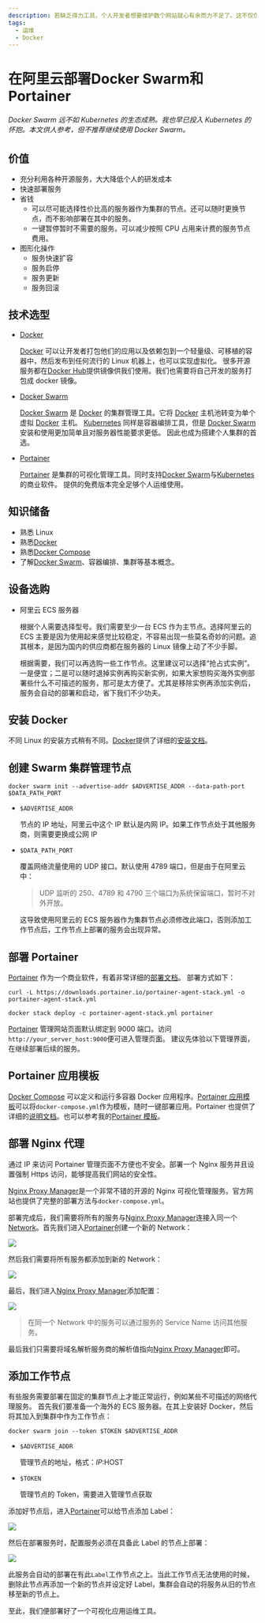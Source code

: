 ```yaml
---
description: 若缺乏得力工具，个人开发者想要维护数个网站就心有余而力不足了。这不仅仅需要花费不少精力开发，更困难的是保持不间断的维护。本文记载了如何使用`Docker Swarm`与`Portainer`搭建迷你集群并部署各类服务。
tags:
  - 运维
  - Docker
---
```


# 在阿里云部署Docker Swarm和Portainer

[Docker]: https://www.docker.com
[Docker Swarm]: https://docs.docker.com/engine/swarm/
[Docker Compose]: https://docs.docker.com/compose/
[Portainer]: https://www.portainer.io
[Kubernetes]: https://kubernetes.io/
[Nginx Proxy Manager]: https://nginxproxymanager.com/

###### Docker Swarm 远不如 Kubernetes 的生态成熟。我也早已投入 Kubernetes 的怀抱。本文供人参考，但不推荐继续使用 Docker Swarm。

## 价值

- 充分利用各种开源服务，大大降低个人的研发成本
- 快速部署服务
- 省钱
  - 可以尽可能选择性价比高的服务器作为集群的节点。还可以随时更换节点，而不影响部署在其中的服务。
  - 一键暂停暂时不需要的服务。可以减少按照 CPU 占用来计费的服务节点费用。
- 图形化操作
  - 服务快速扩容
  - 服务启停
  - 服务更新
  - 服务回滚

## 技术选型

- [Docker][Docker]

  [Docker][Docker] 可以让开发者打包他们的应用以及依赖包到一个轻量级、可移植的容器中，然后发布到任何流行的 Linux 机器上，也可以实现虚拟化。
  很多开源服务都在[Docker Hub](https://hub.docker.com/)提供镜像供我们使用。我们也需要将自己开发的服务打包成 docker 镜像。

- [Docker Swarm][Docker Swarm]

  [Docker Swarm][Docker Swarm] 是 [Docker][Docker] 的集群管理工具。它将 [Docker][Docker] 主机池转变为单个虚拟 [Docker][Docker] 主机。
  [Kubernetes][Kubernetes] 同样是容器编排工具，但是 [Docker Swarm][Docker Swarm] 安装和使用更加简单且对服务器性能要求更低。
  因此也成为搭建个人集群的首选。

- [Portainer][Portainer]

  [Portainer][Portainer] 是集群的可视化管理工具。同时支持[Docker Swarm][Docker Swarm]与[Kubernetes][Kubernetes]的商业软件。
  提供的免费版本完全足够个人运维使用。

## 知识储备

- 熟悉 Linux
- 熟悉[Docker][Docker]
- 熟悉[Docker Compose](https://docs.docker.com/compose/)
- 了解[Docker Swarm]、容器编排、集群等基本概念。

## 设备选购

- 阿里云 ECS 服务器

  根据个人需要选择型号。我们需要至少一台 ECS 作为主节点。选择阿里云的 ECS 主要是因为使用起来感觉比较稳定，不容易出现一些莫名奇妙的问题。追其根本，是因为国内的供应商都在服务器的 Linux 镜像上动了不少手脚。

  根据需要，我们可以再选购一些工作节点。这里建议可以选择“抢占式实例”。一是便宜；二是可以随时退掉实例再购买新实例，如果大家想购买海外实例部署些什么不可描述的服务，那可是太方便了。尤其是移除实例再添加实例后，服务会自动的部署和启动，省下我们不少功夫。

## 安装 Docker

不同 Linux 的安装方式稍有不同。[Docker][Docker]提供了详细的[安装文档](https://docs.docker.com/engine/install/)。

## 创建 Swarm 集群管理节点

```shell
docker swarm init --advertise-addr $ADVERTISE_ADDR --data-path-port $DATA_PATH_PORT
```

- `$ADVERTISE_ADDR`

  节点的 IP 地址，阿里云中这个 IP 默认是内网 IP。如果工作节点处于其他服务商，则需要更换成公网 IP

- `$DATA_PATH_PORT`

  覆盖网络流量使用的 UDP 接口。默认使用 4789 端口，但是由于在阿里云中：

  > UDP 监听的 250、4789 和 4790 三个端口为系统保留端口，暂时不对外开放。

  这导致使用阿里云的 ECS 服务器作为集群节点必须修改此端口，否则添加工作节点后，工作节点上部署的服务会出现异常。

## 部署 Portainer

[Portainer][Portainer] 作为一个商业软件，有着非常详细的[部署文档](https://documentation.portainer.io/v2.0/deploy/ceinstallswarm/)。
部署方式如下：

```shell
curl -L https://downloads.portainer.io/portainer-agent-stack.yml -o portainer-agent-stack.yml

docker stack deploy -c portainer-agent-stack.yml portainer
```

[Portainer][Portainer] 管理网站页面默认绑定到 9000 端口。访问`http://your_server_host:9000`便可进入管理页面。
建议先体验以下管理界面，在继续部署后续的服务。

## Portainer 应用模板

[Docker Compose][Docker Compose] 可以定义和运行多容器 Docker 应用程序。[Portainer 应用模板](https://documentation.portainer.io/v2.0/settings/apps/)可以将`docker-compose.yml`作为模板，随时一键部署应用。Portainer 也提供了详细的[说明文档]()。也可以参考我的[Portainer 模板](https://github.com/Val-istar-Guo/portainer-templates)。

## 部署 Nginx 代理

通过 IP 来访问 Portainer 管理页面不方便也不安全。部署一个 Nginx 服务并且设置强制 Https 访问，能够提高我们网站的安全性。

[Nginx Proxy Manager][Nginx Proxy Manager]是一个非常不错的开源的 Nginx 可视化管理服务。官方网站也提供了完整的部署方法与`docker-compose.yml`。

部署完成后，我们需要将所有的服务与[Nginx Proxy Manager][Nginx Proxy Manager]连接入同一个[Network](https://docs.docker.com/network/overlay/)。首先我们进入[Portainer][Portainer]创建一个新的 Network：

![](./assets//一个人的运维/create_network.png)

然后我们需要将所有服务都添加到新的 Network：

![](./assets//一个人的运维/change_network.png)

最后，我们进入[Nginx Proxy Manager][Nginx Proxy Manager]添加配置：

![](./assets//一个人的运维/nginx_proxy.png)

> 在同一个 Network 中的服务可以通过服务的 Service Name 访问其他服务。

最后我们只需要将域名解析服务商的解析值指向[Nginx Proxy Manager][Nginx Proxy Manager]即可。

## 添加工作节点

有些服务需要部署在固定的集群节点上才能正常运行，例如某些不可描述的网络代理服务。
首先我们要准备一个海外的 ECS 服务器。在其上安装好 Docker，然后将其加入到集群中作为工作节点：

```shell
docker swarm join --token $TOKEN $ADVERTISE_ADDR
```

- `$ADVERTISE_ADDR`

  管理节点的地址，格式：$IP:$HOST

- `$TOKEN`

  管理节点的 Token，需要进入管理节点获取

添加好节点后，进入[Portainer][Portainer]可以给节点添加 Label：

![](./assets//一个人的运维/add_label.png)

然后在部署服务时，配置服务必须在具备此 Label 的节点上部署：

![](./assets//一个人的运维/set_label.png)

此服务会自动的部署在有此`Label`工作节点之上。当此工作节点无法使用的时候，删除此节点再添加一个新的节点并设定好 Label，集群会自动的将服务从旧的节点移至新的节点上。

至此，我们便部署好了一个可视化应用运维工具。
